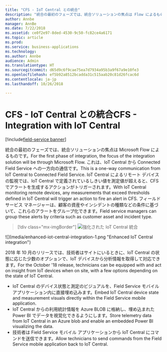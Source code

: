 ```yaml
---
title: "CFS - IoT Central との統合"
description: "統合の最初のフェーズでは、統合ソリューションの焦点は Flow によるものです。"
author: Annbe
manager: AnnBe
ms.date: 7/22/2018
ms.assetid: ce0f2e97-8ded-4530-9c50-fc82ce4a6171
ms.topic: article
ms.prod: 
ms.service: business-applications
ms.technology: 
ms.author: Annbe
audience: Admin
ms.translationtype: HT
ms.sourcegitcommit: d65d9c6f9cae75ea7d7934a95b3a9f67a9e10fe3
ms.openlocfilehash: ef5b92a8512bcadda31c515aab20c81d26fcac6d
ms.contentlocale: ja-jp
ms.lasthandoff: 10/26/2018

---
```

#  <a name="cfs---integration-with-iot-central"></a><span data-ttu-id="c25ad-103">CFS - IoT Central との統合</span><span class="sxs-lookup"><span data-stu-id="c25ad-103">CFS - Integration with IoT Central</span></span>

[!include[field-service banner](../../../includes/field-service.md)]




<span data-ttu-id="c25ad-104">統合の最初のフェーズでは、統合ソリューションの焦点は Microsoft Flow によるものです。</span><span class="sxs-lookup"><span data-stu-id="c25ad-104">For the first phase of integration, the focus of the integration solution will be through Microsoft Flow.</span></span> <span data-ttu-id="c25ad-105">これは、IoT Central から Connected Field Service への一方向の通信です。</span><span class="sxs-lookup"><span data-stu-id="c25ad-105">This is a one-way communication from IoT Central to Connected Field Service.</span></span> <span data-ttu-id="c25ad-106">IoT Central によるリモート デバイスの監視では、IoT Central で定義されているしきい値を測定値が超えると、CFS でアラートを生成するアクションがトリガーされます。</span><span class="sxs-lookup"><span data-stu-id="c25ad-106">With IoT Central monitoring remote devices, any measurements that exceed thresholds defined in IoT Central will trigger an action to fire an alert in CFS.</span></span> <span data-ttu-id="c25ad-107">フィールド サービス マネージャーは、顧客の資産やインシデントの種類などの条件に基づいて、これらのアラートをグループ化できます。</span><span class="sxs-lookup"><span data-stu-id="c25ad-107">Field service managers can group these alerts by criteria such as customer asset and incident type.</span></span>

> [!div class="mx-imgBorder"]
> <span data-ttu-id="c25ad-108">![](media/enhanced-iot-central-integration-1.png "強化された IoT Central 統合")
<!-- picture --></span><span class="sxs-lookup"><span data-stu-id="c25ad-108">![](media/enhanced-iot-central-integration-1.png "Enhanced IoT Central integration")
<!-- picture --></span></span>


<span data-ttu-id="c25ad-109">2018 年 10 月のリリースでは、技術者はサイトにいるときに、IoT Central の状態に応じた少数のオプションで、IoT デバイスから分析情報を取得して対応できます。</span><span class="sxs-lookup"><span data-stu-id="c25ad-109">For the October '18 release, technicians can be equipped with and act on insight from IoT devices when on site, with a few options depending on the state of IoT Central.</span></span>

-   <span data-ttu-id="c25ad-110">IoT Central のデバイス状態と測定のビジュアルを、Field Service モバイル アプリケーション内に直接埋め込みます。</span><span class="sxs-lookup"><span data-stu-id="c25ad-110">Embed IoT Central device state and measurement visuals directly within the Field Service mobile application.</span></span>
-   <span data-ttu-id="c25ad-111">IoT Central からの利用統計情報を Azure BLOB に格納し、埋め込まれた Power BI でデータを視覚化できるようにします。</span><span class="sxs-lookup"><span data-stu-id="c25ad-111">Store telemetry data from IoT Central in an Azure blob and enable an embedded Power BI visualizing the data.</span></span>
-   <span data-ttu-id="c25ad-112">技術者は Field Service モバイル アプリケーションから IoT Central にコマンドを送信できます。</span><span class="sxs-lookup"><span data-stu-id="c25ad-112">Allow technicians to send commands from the Field Service mobile application back to IoT Central.</span></span>

